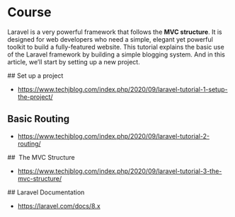 # Course

Laravel is a very powerful framework that follows the **MVC structure**. It is designed for web developers who need a simple, elegant yet powerful toolkit to build a fully-featured website. This tutorial explains the basic use of the Laravel framework by building a simple blogging system. And in this article, we’ll start by setting up a new project.

## Set up a project

- https://www.techjblog.com/index.php/2020/09/laravel-tutorial-1-setup-the-project/

## Basic Routing

- https://www.techjblog.com/index.php/2020/09/laravel-tutorial-2-routing/

##  The MVC Structure

- https://www.techjblog.com/index.php/2020/09/laravel-tutorial-3-the-mvc-structure/

## Laravel Documentation

- https://laravel.com/docs/8.x
